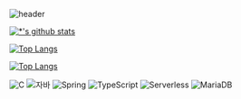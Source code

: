 ![header](https://capsule-render.vercel.app/api?type=waving&color=auto&height=300&section=header&text=Welcome!&desc=WooSung's%20GitHub&fontSize=90&descAlign=40&descAlignY=40)


[![*'s github stats](https://github-readme-stats.vercel.app/api?username=kwssssss)](https://github.com/kwssssss)


[![Top Langs](https://github-readme-stats.vercel.app/api/top-langs/?username=kwssssss)](https://github.com/kwssssss/github-readme-stats)

[![Top Langs](https://github-readme-stats.vercel.app/api/top-langs/?username=kwssssss&layout=compact)](https://github.com/kwssssss/github-readme-stats)

![C](https://img.shields.io/badge/-C-123456?style=flat-square&logo=C&logoColor=black)
![자바](https://img.shields.io/badge/-자바-007396?style=flat&logo=Java&logoColor=ffffff)
![Spring](https://img.shields.io/badge/-Spring-6DB33F?style=for-the-badge&logo=Spring&logoColor=white)
![TypeScript](https://img.shields.io/badge/-TypeScript-3178C6?style=flat-square&logo=TypeScript&logoColor=white)
![Serverless](https://img.shields.io/badge/-Serverless-FD5750?style=flat-square&logo=Serverless&logoColor=magenta)
![MariaDB](https://img.shields.io/badge/-MariaDB-1F305F?style=flat-square&logo=mariadb&logoColor=white)
